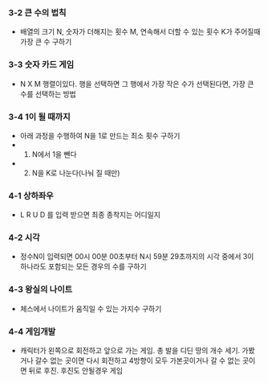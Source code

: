 ### 3-2 큰 수의 법칙
- 배열의 크기 N, 숫자가 더해지는 횟수 M, 연속해서 더할 수 있는 횟수 K가 주어질때 가장 큰 수 구하기

### 3-3 숫자 카드 게임
- N X M 행렬이있다. 행을 선택하면 그 행에서 가장 작은 수가 선택된다면, 가장 큰 수를 선택하는 방법 

### 3-4 1이 될 때까지
- 아래 과정을 수행하여 N을 1로 만드는 최소 횟수 구하기
- 1. N에서 1을 뺀다
- 2. N을 K로 나눈다(나눠 질 때만)

### 4-1 상하좌우
- L R U D 를 입력 받으면 최종 종착지는 어디일지 

### 4-2 시각
- 정수N이 입력되면 00시 00분 00초부터 N시 59분 29초까지의 시각 중에서 3이 하나라도 포함되는 모든 경우의 수를 구하기

### 4-3 왕실의 나이트
- 체스에서 나이트가 움직일 수 있는 가지수 구하기

### 4-4 게임개발
- 캐릭터가 왼쪽으로 회전하고 앞으로 가는 게임. 총 발을 디딘 땅의 개수 세기. 가봤거나 갈수 없는 곳이면 다시 회전하고 4방향이 모두 가본곳이거나 갈 수 없는 곳이면 뒤로 후진. 후진도 안될경우 게임 
